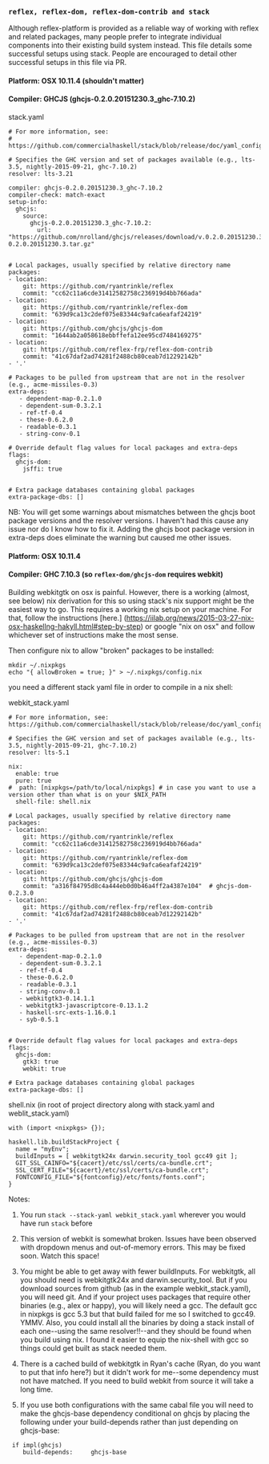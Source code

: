 ### ```reflex, reflex-dom, reflex-dom-contrib and stack```

Although reflex-platform is provided as a reliable way of working with reflex and related packages, many people prefer to integrate individual components into their existing build system instead.  This file details some successful setups using stack.  People are encouraged to detail other successful setups in this file via PR.



#### Platform: OSX 10.11.4 (shouldn't matter)
#### Compiler: GHCJS (ghcjs-0.2.0.20151230.3_ghc-7.10.2)


stack.yaml
```
# For more information, see:
# https://github.com/commercialhaskell/stack/blob/release/doc/yaml_configuration.md

# Specifies the GHC version and set of packages available (e.g., lts-3.5, nightly-2015-09-21, ghc-7.10.2)
resolver: lts-3.21

compiler: ghcjs-0.2.0.20151230.3_ghc-7.10.2
compiler-check: match-exact
setup-info:
  ghcjs:
    source:
      ghcjs-0.2.0.20151230.3_ghc-7.10.2:
        url: "https://github.com/nrolland/ghcjs/releases/download/v.0.2.0.20151230.3/ghcjs-0.2.0.20151230.3.tar.gz"


# Local packages, usually specified by relative directory name
packages:
- location:
    git: https://github.com/ryantrinkle/reflex
    commit: "cc62c11a6cde31412582758c236919d4bb766ada"
- location:
    git: https://github.com/ryantrinkle/reflex-dom
    commit: "639d9ca13c2def075e83344c9afca6eafaf24219"
- location:
    git: https://github.com/ghcjs/ghcjs-dom
    commit: "1644ab2a058618ebbffefa12ee95cd7484169275"
- location:
    git: https://github.com/reflex-frp/reflex-dom-contrib
    commit: "41c67daf2ad74281f2488cb80ceab7d12292142b"
- '.'

# Packages to be pulled from upstream that are not in the resolver (e.g., acme-missiles-0.3)
extra-deps:
   - dependent-map-0.2.1.0
   - dependent-sum-0.3.2.1
   - ref-tf-0.4
   - these-0.6.2.0
   - readable-0.3.1
   - string-conv-0.1

# Override default flag values for local packages and extra-deps
flags:
  ghcjs-dom:
    jsffi: true


# Extra package databases containing global packages
extra-package-dbs: []
```

NB: You will get some warnings about mismatches between the ghcjs boot package versions and the resolver versions.  I haven't had this cause any issue nor do I know how to fix it.  Adding the ghcjs boot package version in extra-deps does eliminate the warning but caused me other issues.

#### Platform: OSX 10.11.4
#### Compiler: GHC 7.10.3 (so ```reflex-dom/ghcjs-dom``` requires webkit)

Building webkitgtk on osx is painful.  However, there is a working (almost, see below) nix derivation for this so using stack's nix support might be the easiest way to go. This requires a working nix setup on your machine.  For that, follow the instructions [here.] (https://iilab.org/news/2015-03-27-nix-osx-haskellng-hakyll.html#step-by-step) or google "nix on osx" and follow whichever set of instructions make the most sense.

Then configure nix to allow "broken" packages to be installed:
```
mkdir ~/.nixpkgs
echo "{ allowBroken = true; }" > ~/.nixpkgs/config.nix
```

you need a different stack yaml file in order to compile in a nix shell:

webkit_stack.yaml
```
# For more information, see: https://github.com/commercialhaskell/stack/blob/release/doc/yaml_configuration.md

# Specifies the GHC version and set of packages available (e.g., lts-3.5, nightly-2015-09-21, ghc-7.10.2)
resolver: lts-5.1

nix:
  enable: true
  pure: true
#  path: [nixpkgs=/path/to/local/nixpkgs] # in case you want to use a version other than what is on your $NIX_PATH
  shell-file: shell.nix

# Local packages, usually specified by relative directory name
packages:
- location:
    git: https://github.com/ryantrinkle/reflex
    commit: "cc62c11a6cde31412582758c236919d4bb766ada"
- location:
    git: https://github.com/ryantrinkle/reflex-dom
    commit: "639d9ca13c2def075e83344c9afca6eafaf24219"
- location:
    git: https://github.com/ghcjs/ghcjs-dom
    commit: "a316f84795d8c4a444eb0d0b46a4ff2a4387e104"  # ghcjs-dom-0.2.3.0
- location:
    git: https://github.com/reflex-frp/reflex-dom-contrib
    commit: "41c67daf2ad74281f2488cb80ceab7d12292142b"
- '.'

# Packages to be pulled from upstream that are not in the resolver (e.g., acme-missiles-0.3)
extra-deps:
   - dependent-map-0.2.1.0
   - dependent-sum-0.3.2.1
   - ref-tf-0.4
   - these-0.6.2.0
   - readable-0.3.1
   - string-conv-0.1
   - webkitgtk3-0.14.1.1
   - webkitgtk3-javascriptcore-0.13.1.2
   - haskell-src-exts-1.16.0.1
   - syb-0.5.1


# Override default flag values for local packages and extra-deps
flags:
  ghcjs-dom:
    gtk3: true
    webkit: true

# Extra package databases containing global packages
extra-package-dbs: []
```

shell.nix (in root of project directory along with stack.yaml and weblit_stack.yaml)
```
with (import <nixpkgs> {});

haskell.lib.buildStackProject {
  name = "myEnv";
  buildInputs = [ webkitgtk24x darwin.security_tool gcc49 git ];
  GIT_SSL_CAINFO="${cacert}/etc/ssl/certs/ca-bundle.crt";
  SSL_CERT_FILE="${cacert}/etc/ssl/certs/ca-bundle.crt";
  FONTCONFIG_FILE="${fontconfig}/etc/fonts/fonts.conf";
}
```


Notes:

1.  You run ```stack --stack-yaml webkit_stack.yaml``` wherever you would have run ```stack``` before

2. This version of webkit is somewhat broken. Issues have been observed with dropdown menus and out-of-memory errors.  This may be fixed soon.  Watch this space!

3. You might be able to get away with fewer buildInputs.  For webkitgtk, all you should need is webkitgtk24x and darwin.security_tool.  But if you download sources from github (as in the example webkit_stack.yaml), you will need git.  And if your project uses packages that require other binaries (e.g., alex or happy), you will likely need a gcc.  The default gcc in nixpkgs is gcc 5.3 but that build failed for me so I switched to gcc49.  YMMV.  Also, you could install all the binaries by doing a stack install of each one--using the same resolver!!--and they should be found when you build using nix.  I found it easier to equip the nix-shell with gcc so things could get built as stack needed them.

4.  There is a cached build of webkitgtk in Ryan's cache (Ryan, do you want to put that info here?) but it didn't work for me--some dependency must not have matched.  If you need to build webkit from source it will take a long time.

5. If you use both configurations with the same cabal file you will need to make the ghcjs-base dependency conditional on ghcjs by placing the following under your build-depends rather than just depending on ghcjs-base:
```
 if impl(ghcjs)
    build-depends:     ghcjs-base
```
